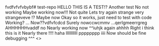 fvdfvfvfvbybf# test-repo
HELLO THIS IS A TEST!?
Another test
No not working
Maybe working now!!!
Not quite
Lets try again
strange
very strangeveve
!?
Maybe now
Okay so it works, just need to test with code
Working?
...
Now??vdfvfcdcd
Surely nowccwcmmv
...qerlgmeerrgreg
AHHHHHHvaddf
no
Nearly working now
^^iuhjk
again
ahhhh
Right i think this is it
Nearly there
!!!!
haha
lllllllllll
pppppppp
iiii
Now should be fine
debugging
^^^
<>
